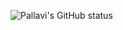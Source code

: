 ![Pallavi's GitHub status](https://github-readme-stats.vercel.app/api?username=pallavisarwar&theme=onedark&show_icons=true)
